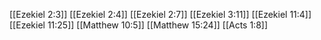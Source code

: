 [[Ezekiel 2:3]]
[[Ezekiel 2:4]]
[[Ezekiel 2:7]]
[[Ezekiel 3:11]]
[[Ezekiel 11:4]]
[[Ezekiel 11:25]]
[[Matthew 10:5]]
[[Matthew 15:24]]
[[Acts 1:8]]
